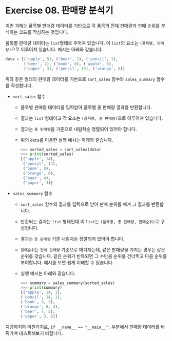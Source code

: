 # Exercise 08. 판매량 분석기

이번 과제는 품목별 판매량 데이터를 기반으로 각 품목의 전체 판매량과 판매 순위를 분석하는 코드를 작성하는 것입니다.

품목별 판매량 데이터는 `list`형태로 주어져 있습니다. 이 `list`의 요소는 `(품목명, 판매량)`으로 이루어져 있습니다. 예시는 아래와 같습니다.

```python
data = [('apple', 5), ('beer', 2), ('pencil', 1), 
        ('beer', 2), ('book', 8), ('apple', 9),
        ('paper', 3), ('pencil', 13), ('orange', 6)]
```

위와 같은 형태의 판매량 데이터를 기반으로 `sort_sales` 함수와 `sales_summary` 함수를 작성합니다.
- `sort_sales` 함수
  - 품목별 판매량 데이터를 입력받아 품목별 총 판매량 결과를 반환합니다.
  - 결과는 `list` 형태이고 각 요소는 `(품목명, 총 판매량)`으로 이루어져 있습니다.
  - 결과는 `총 판매량`을 기준으로 내림차순 정렬되어 있어야 합니다.
  - 위의 `data`를 이용한 실행 예시는 아래와 같습니다.
  
    ```python
    >>> sorted_sales = sort_sales(data)
    >>> print(sorted_sales)
    [('apple', 14),
     ('pencil', 14),
     ('book', 8),
     ('orange', 6),
     ('beer', 4),
     ('paper', 3)]
    ```
- `sales_summary` 함수
  - `sort_sales` 함수의 결과를 입력으로 받아 판매 순위를 매겨 그 결과를 반환합니다.
  - 반환되는 결과는 `list` 형태인데 이 `list`는 `(품목명, 총 판매량, 판매순위)`로 구성됩니다.
  - 결과는 `총 판매량` 기준 내림차순 정렬되어 있어야 합니다.
  - `판매순위`는 `전체 판매량` 기준으로 매겨지는데, 같은 판매량을 가지는 경우는 같은 순위를 갖습니다. 같은 순위가 반복되면 그 수만큼 순위를 건너뛰고 다음 순위를 부여합니다. 예시를 보면 쉽게 이해할 수 있습니다.
  - 실행 예시는 아래와 같습니다.

    ```python
    >>> summary = sales_summary(sorted_sales)
    >>> print(summary)
    [('apple', 14, 1),
    ('pencil', 14, 1),
    ('book', 8, 3),
    ('orange', 6, 4),
    ('beer', 4, 5),
    ('paper', 3, 6)]
    ```

지금까지와 마찬가지로, `if __name__ == "__main__":` 부분에서 판매량 데이터를 바꿔가며 테스트해보기 바랍니다.
